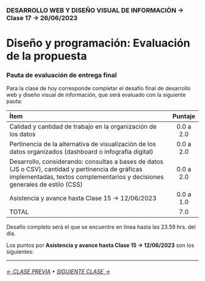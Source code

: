 ### DESARROLLO WEB Y DISEÑO VISUAL DE INFORMACIÓN → Clase 17 → 26/06/2023

# Diseño y programación: Evaluación de la propuesta

### Pauta de evaluación de entrega final 

Para la clase de hoy corresponde completar el desafío final de desarrollo web y diseño visual de información, que será evaluado con la siguiente pauta:

| Ítem  | Puntaje |
|:-------|:-------:|
| Calidad y cantidad de trabajo en la organización de los datos | 0.0 a 2.0 |
| Pertinencia de la alternativa de visualización de los datos organizados (dashboard o infografía digital) | 0.0 a 2.0 |
| Desarrollo, considerando: consultas a bases de datos (JS o CSV), cantidad y pertinencia de gráficas implementadas, textos complementarios y decisiones generales de estilo (CSS) | 0.0 a 2.0 | 
| Asistencia y avance hasta Clase 15 → 12/06/2023 | 0.0 a 1.0 | 
| TOTAL | 7.0 |

Desafío completo será el que se encuentre en línea hasta las 23.59 hrs. del día. 

Los puntos por **Asistencia y avance hasta Clase 15 → 12/06/2023** son los siguientes:

- - - - - - - 

###### [← CLASE PREVIA](https://github.com/profesorfaco/dno097-2024/tree/main/clase-16) &bull; [SIGUIENTE CLASE →](https://github.com/profesorfaco/dno097-2024/tree/main/clase-18)
